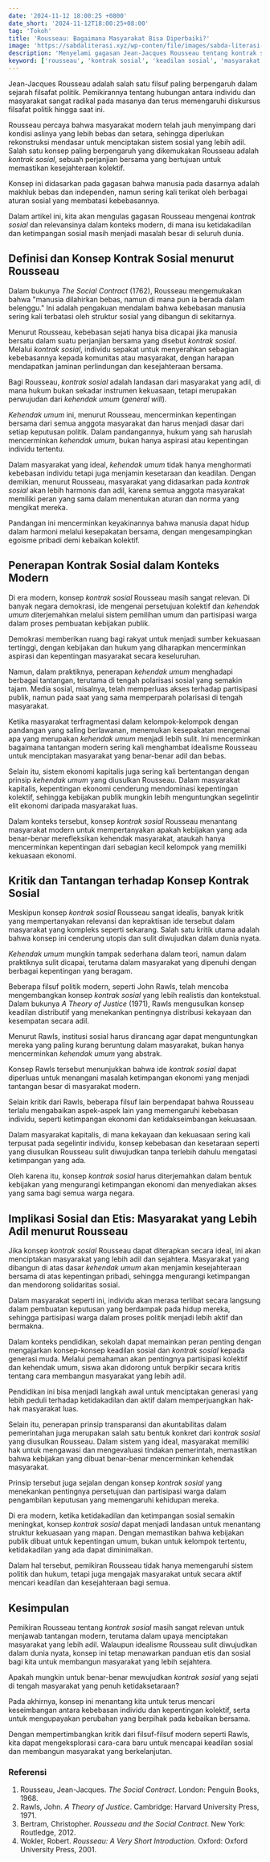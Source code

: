 ```yaml
---
date: '2024-11-12 18:00:25 +0800'
date_short: '2024-11-12T18:00:25+08:00'
tag: 'Tokoh'
title: 'Rousseau: Bagaimana Masyarakat Bisa Diperbaiki?'
image: 'https://sabdaliterasi.xyz/wp-conten/file/images/sabda-literasi-rousseau-bagaimana-masyarakat-bisa-diperbaiki.jpg'
description: 'Menyelami gagasan Jean-Jacques Rousseau tentang kontrak sosial, artikel ini membahas bagaimana konsep ini relevan untuk membangun masyarakat yang lebih adil.'
keyword: ['rousseau', 'kontrak sosial', 'keadilan sosial', 'masyarakat adil', 'filsafat politik', 'kebebasan individu']
---
```

<p>Jean-Jacques Rousseau adalah salah satu filsuf paling berpengaruh dalam sejarah filsafat politik. Pemikirannya tentang hubungan antara individu dan masyarakat sangat radikal pada masanya dan terus memengaruhi diskursus filsafat politik hingga saat ini. </p><p>Rousseau percaya bahwa masyarakat modern telah jauh menyimpang dari kondisi aslinya yang lebih bebas dan setara, sehingga diperlukan rekonstruksi mendasar untuk menciptakan sistem sosial yang lebih adil. Salah satu konsep paling berpengaruh yang dikemukakan Rousseau adalah <em>kontrak sosial</em>, sebuah perjanjian bersama yang bertujuan untuk memastikan kesejahteraan kolektif.</p><p>Konsep ini didasarkan pada gagasan bahwa manusia pada dasarnya adalah makhluk bebas dan independen, namun sering kali terikat oleh berbagai aturan sosial yang membatasi kebebasannya. </p><p>Dalam artikel ini, kita akan mengulas gagasan Rousseau mengenai <em>kontrak sosial</em> dan relevansinya dalam konteks modern, di mana isu ketidakadilan dan ketimpangan sosial masih menjadi masalah besar di seluruh dunia.</p><h2><strong>Definisi dan Konsep Kontrak Sosial menurut Rousseau</strong></h2><p>Dalam bukunya <em>The Social Contract</em> (1762), Rousseau mengemukakan bahwa "manusia dilahirkan bebas, namun di mana pun ia berada dalam belenggu." Ini adalah pengakuan mendalam bahwa kebebasan manusia sering kali terbatasi oleh struktur sosial yang dibangun di sekitarnya. </p><p>Menurut Rousseau, kebebasan sejati hanya bisa dicapai jika manusia bersatu dalam suatu perjanjian bersama yang disebut <em>kontrak sosial</em>. Melalui <em>kontrak sosial</em>, individu sepakat untuk menyerahkan sebagian kebebasannya kepada komunitas atau masyarakat, dengan harapan mendapatkan jaminan perlindungan dan kesejahteraan bersama.</p><p>Bagi Rousseau, <em>kontrak sosial</em> adalah landasan dari masyarakat yang adil, di mana hukum bukan sekadar instrumen kekuasaan, tetapi merupakan perwujudan dari <em>kehendak umum</em> (<em>general will</em>). </p><p><em>Kehendak umum</em> ini, menurut Rousseau, mencerminkan kepentingan bersama dari semua anggota masyarakat dan harus menjadi dasar dari setiap keputusan politik. Dalam pandangannya, hukum yang sah haruslah mencerminkan <em>kehendak umum</em>, bukan hanya aspirasi atau kepentingan individu tertentu.</p><p>Dalam masyarakat yang ideal, <em>kehendak umum</em> tidak hanya menghormati kebebasan individu tetapi juga menjamin kesetaraan dan keadilan. Dengan demikian, menurut Rousseau, masyarakat yang didasarkan pada <em>kontrak sosial</em> akan lebih harmonis dan adil, karena semua anggota masyarakat memiliki peran yang sama dalam menentukan aturan dan norma yang mengikat mereka.</p><p>Pandangan ini mencerminkan keyakinannya bahwa manusia dapat hidup dalam harmoni melalui kesepakatan bersama, dengan mengesampingkan egoisme pribadi demi kebaikan kolektif.</p><h2><strong>Penerapan Kontrak Sosial dalam Konteks Modern</strong></h2><p>Di era modern, konsep <em>kontrak sosial</em> Rousseau masih sangat relevan. Di banyak negara demokrasi, ide mengenai persetujuan kolektif dan <em>kehendak umum</em> diterjemahkan melalui sistem pemilihan umum dan partisipasi warga dalam proses pembuatan kebijakan publik.</p><p>Demokrasi memberikan ruang bagi rakyat untuk menjadi sumber kekuasaan tertinggi, dengan kebijakan dan hukum yang diharapkan mencerminkan aspirasi dan kepentingan masyarakat secara keseluruhan.</p><p>Namun, dalam praktiknya, penerapan <em>kehendak umum</em> menghadapi berbagai tantangan, terutama di tengah polarisasi sosial yang semakin tajam. Media sosial, misalnya, telah memperluas akses terhadap partisipasi publik, namun pada saat yang sama memperparah polarisasi di tengah masyarakat.</p><p>Ketika masyarakat terfragmentasi dalam kelompok-kelompok dengan pandangan yang saling berlawanan, menemukan kesepakatan mengenai apa yang merupakan <em>kehendak umum</em> menjadi lebih sulit. Ini mencerminkan bagaimana tantangan modern sering kali menghambat idealisme Rousseau untuk menciptakan masyarakat yang benar-benar adil dan bebas.</p><p>Selain itu, sistem ekonomi kapitalis juga sering kali bertentangan dengan prinsip <em>kehendak umum</em> yang diusulkan Rousseau. Dalam masyarakat kapitalis, kepentingan ekonomi cenderung mendominasi kepentingan kolektif, sehingga kebijakan publik mungkin lebih menguntungkan segelintir elit ekonomi daripada masyarakat luas. </p><p>Dalam konteks tersebut, konsep <em>kontrak sosial</em> Rousseau menantang masyarakat modern untuk mempertanyakan apakah kebijakan yang ada benar-benar merefleksikan kehendak masyarakat, ataukah hanya mencerminkan kepentingan dari sebagian kecil kelompok yang memiliki kekuasaan ekonomi.</p><h2><strong>Kritik dan Tantangan terhadap Konsep Kontrak Sosial</strong></h2><p>Meskipun konsep <em>kontrak sosial</em> Rousseau sangat idealis, banyak kritik yang mempertanyakan relevansi dan kepraktisan ide tersebut dalam masyarakat yang kompleks seperti sekarang. Salah satu kritik utama adalah bahwa konsep ini cenderung utopis dan sulit diwujudkan dalam dunia nyata. </p><p><em>Kehendak umum</em> mungkin tampak sederhana dalam teori, namun dalam praktiknya sulit dicapai, terutama dalam masyarakat yang dipenuhi dengan berbagai kepentingan yang beragam.</p><p>Beberapa filsuf politik modern, seperti John Rawls, telah mencoba mengembangkan konsep <em>kontrak sosial</em> yang lebih realistis dan kontekstual. Dalam bukunya <em>A Theory of Justice</em> (1971), Rawls mengusulkan konsep keadilan distributif yang menekankan pentingnya distribusi kekayaan dan kesempatan secara adil. </p><p>Menurut Rawls, institusi sosial harus dirancang agar dapat menguntungkan mereka yang paling kurang beruntung dalam masyarakat, bukan hanya mencerminkan <em>kehendak umum</em> yang abstrak. </p><p>Konsep Rawls tersebut menunjukkan bahwa ide <em>kontrak sosial</em> dapat diperluas untuk menangani masalah ketimpangan ekonomi yang menjadi tantangan besar di masyarakat modern.</p><p>Selain kritik dari Rawls, beberapa filsuf lain berpendapat bahwa Rousseau terlalu mengabaikan aspek-aspek lain yang memengaruhi kebebasan individu, seperti ketimpangan ekonomi dan ketidakseimbangan kekuasaan. </p><p>Dalam masyarakat kapitalis, di mana kekayaan dan kekuasaan sering kali terpusat pada segelintir individu, konsep kebebasan dan kesetaraan seperti yang diusulkan Rousseau sulit diwujudkan tanpa terlebih dahulu mengatasi ketimpangan yang ada. </p><p>Oleh karena itu, konsep <em>kontrak sosial</em> harus diterjemahkan dalam bentuk kebijakan yang mengurangi ketimpangan ekonomi dan menyediakan akses yang sama bagi semua warga negara.</p><h2><strong>Implikasi Sosial dan Etis: Masyarakat yang Lebih Adil menurut Rousseau</strong></h2><p>Jika konsep <em>kontrak sosial</em> Rousseau dapat diterapkan secara ideal, ini akan menciptakan masyarakat yang lebih adil dan sejahtera. Masyarakat yang dibangun di atas dasar <em>kehendak umum</em> akan menjamin kesejahteraan bersama di atas kepentingan pribadi, sehingga mengurangi ketimpangan dan mendorong solidaritas sosial.</p><p>Dalam masyarakat seperti ini, individu akan merasa terlibat secara langsung dalam pembuatan keputusan yang berdampak pada hidup mereka, sehingga partisipasi warga dalam proses politik menjadi lebih aktif dan bermakna.</p><p>Dalam konteks pendidikan, sekolah dapat memainkan peran penting dengan mengajarkan konsep-konsep keadilan sosial dan <em>kontrak sosial</em> kepada generasi muda. Melalui pemahaman akan pentingnya partisipasi kolektif dan kehendak umum, siswa akan didorong untuk berpikir secara kritis tentang cara membangun masyarakat yang lebih adil. </p><p>Pendidikan ini bisa menjadi langkah awal untuk menciptakan generasi yang lebih peduli terhadap ketidakadilan dan aktif dalam memperjuangkan hak-hak masyarakat luas.</p><p>Selain itu, penerapan prinsip transparansi dan akuntabilitas dalam pemerintahan juga merupakan salah satu bentuk konkret dari <em>kontrak sosial</em> yang diusulkan Rousseau. Dalam sistem yang ideal, masyarakat memiliki hak untuk mengawasi dan mengevaluasi tindakan pemerintah, memastikan bahwa kebijakan yang dibuat benar-benar mencerminkan kehendak masyarakat. </p><p>Prinsip tersebut juga sejalan dengan konsep <em>kontrak sosial</em> yang menekankan pentingnya persetujuan dan partisipasi warga dalam pengambilan keputusan yang memengaruhi kehidupan mereka.</p><p>Di era modern, ketika ketidakadilan dan ketimpangan sosial semakin meningkat, konsep <em>kontrak sosial</em> dapat menjadi landasan untuk menantang struktur kekuasaan yang mapan. Dengan memastikan bahwa kebijakan publik dibuat untuk kepentingan umum, bukan untuk kelompok tertentu, ketidakadilan yang ada dapat diminimalkan. </p><p>Dalam hal tersebut, pemikiran Rousseau tidak hanya memengaruhi sistem politik dan hukum, tetapi juga mengajak masyarakat untuk secara aktif mencari keadilan dan kesejahteraan bagi semua.</p><h2><strong>Kesimpulan</strong></h2><p>Pemikiran Rousseau tentang <em>kontrak sosial</em> masih sangat relevan untuk menjawab tantangan modern, terutama dalam upaya menciptakan masyarakat yang lebih adil. Walaupun idealisme Rousseau sulit diwujudkan dalam dunia nyata, konsep ini tetap menawarkan panduan etis dan sosial bagi kita untuk membangun masyarakat yang lebih sejahtera. </p><p>Apakah mungkin untuk benar-benar mewujudkan <em>kontrak sosial</em> yang sejati di tengah masyarakat yang penuh ketidaksetaraan?</p><p>Pada akhirnya, konsep ini menantang kita untuk terus mencari keseimbangan antara kebebasan individu dan kepentingan kolektif, serta untuk mengupayakan perubahan yang berpihak pada kebaikan bersama. </p><p>Dengan mempertimbangkan kritik dari filsuf-filsuf modern seperti Rawls, kita dapat mengeksplorasi cara-cara baru untuk mencapai keadilan sosial dan membangun masyarakat yang berkelanjutan.</p><h3>Referensi</h3><ol><li>Rousseau, Jean-Jacques. <em>The Social Contract</em>. London: Penguin Books, 1968.</li><li>Rawls, John. <em>A Theory of Justice</em>. Cambridge: Harvard University Press, 1971.</li><li>Bertram, Christopher. <em>Rousseau and the Social Contract</em>. New York: Routledge, 2012.</li><li>Wokler, Robert. <em>Rousseau: A Very Short Introduction</em>. Oxford: Oxford University Press, 2001.</li></ol>
